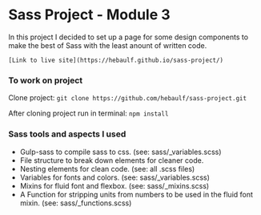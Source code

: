 # Sass Project - Module 3

In this project I decided to set up a page for some design components to make the best of Sass with the least anount of written code.

    [Link to live site](https://hebaulf.github.io/sass-project/)

### To work on project

Clone project:
`git clone https://github.com/hebaulf/sass-project.git`

After cloning project run in terminal:
`npm install`

### Sass tools and aspects I used

- Gulp-sass to compile sass to css. (see: sass/\_variables.scss)
- File structure to break down elements for cleaner code.
- Nesting elements for clean code. (see: all .scss files)
- Variables for fonts and colors. (see: sass/\_variables.scss)
- Mixins for fluid font and flexbox. (see: sass/\_mixins.scss)
- A Function for stripping units from numbers to be used in the fluid font mixin. (see: sass/\_functions.scss)
